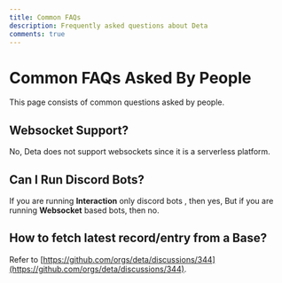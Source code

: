 ```yaml
---
title: Common FAQs
description: Frequently asked questions about Deta
comments: true
---
```

# Common FAQs Asked By People
This page consists of common questions asked by people.

## Websocket Support?
No, Deta does not support websockets since it is a serverless platform.

## Can I Run Discord Bots?
If you are running **Interaction** only discord bots , then yes, But if you are running **Websocket** based bots, then no.

## How to fetch latest record/entry from a Base?
Refer to [https://github.com/orgs/deta/discussions/344](https://github.com/orgs/deta/discussions/344).